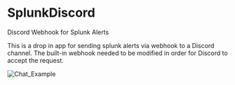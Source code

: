 # SplunkDiscord
Discord Webhook for Splunk Alerts

This is a drop in app for sending splunk alerts via webhook to a Discord channel. The built-in webhook needed to be modified in order for Discord to accept the request.


![Chat_Example](https://i.imgur.com/Camwykz.png?raw=true)


